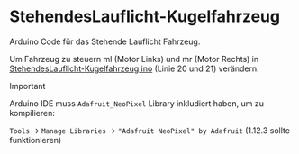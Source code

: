 # StehendesLauflicht-Kugelfahrzeug

Arduino Code für das Stehende Lauflicht Fahrzeug.

Um Fahrzeug zu steuern ml (Motor Links) und mr (Motor Rechts) in [StehendesLauflicht-Kugelfahrzeug.ino](StehendesLauflicht-Kugelfahrzeug.ino) (Linie 20 und 21)
verändern.


> [!IMPORTANT]
> Arduino IDE muss ```Adafruit_NeoPixel``` Library inkludiert haben, um zu kompilieren:
>
> ```Tools``` -> ```Manage Libraries``` -> ```"Adafruit NeoPixel" by Adafruit``` (1.12.3 sollte funktionieren)

